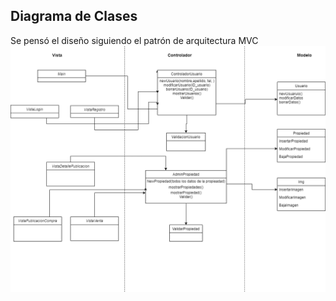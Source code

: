 ## Diagrama de Clases 

Se pensó el diseño siguiendo el patrón de arquitectura MVC
![Diagrama de clases](https://github.com/dbm349/TPFinal-WEB/blob/master/Entrega1/DiagramaDeClases/Diagrama-Clases.png)
